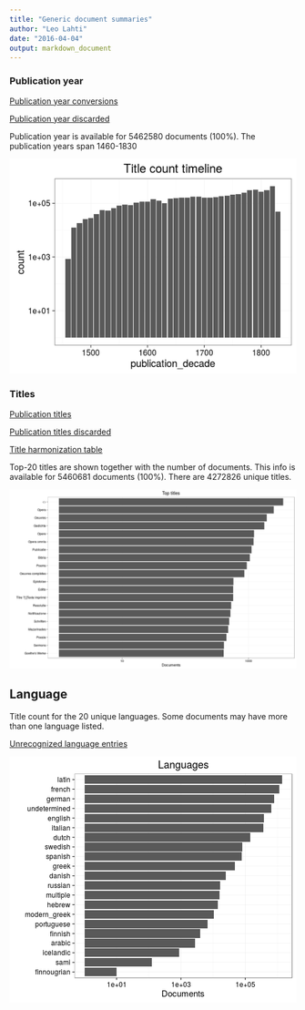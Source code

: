 ```yaml
---
title: "Generic document summaries"
author: "Leo Lahti"
date: "2016-04-04"
output: markdown_document
---
```



### Publication year

[Publication year conversions](output.tables/publication_year_conversion_nontrivial.csv)

[Publication year discarded](output.tables/publication_year_discarded.csv)

Publication year is available for 5462580 documents (100%). The publication years span 1460-1830

![plot of chunk summarypublicationyear](figure/summarypublicationyear-1.png)


### Titles

[Publication titles](output.tables/title_accepted.csv)

[Publication titles discarded](output.tables/title_discarded.csv)

[Title harmonization table](output.tables/title_conversion_nontrivial.csv)

Top-20 titles are shown together with the number of documents. This info is available for 5460681 documents (100%). There are 4272826 unique titles.

![plot of chunk summarytitle](figure/summarytitle-1.png)

## Language

Title count for the 20 unique languages. Some documents may have more than one language listed.

[Unrecognized language entries](output.tables/language_unidentified.csv)  

![plot of chunk summarylang](figure/summarylang-1.png)

